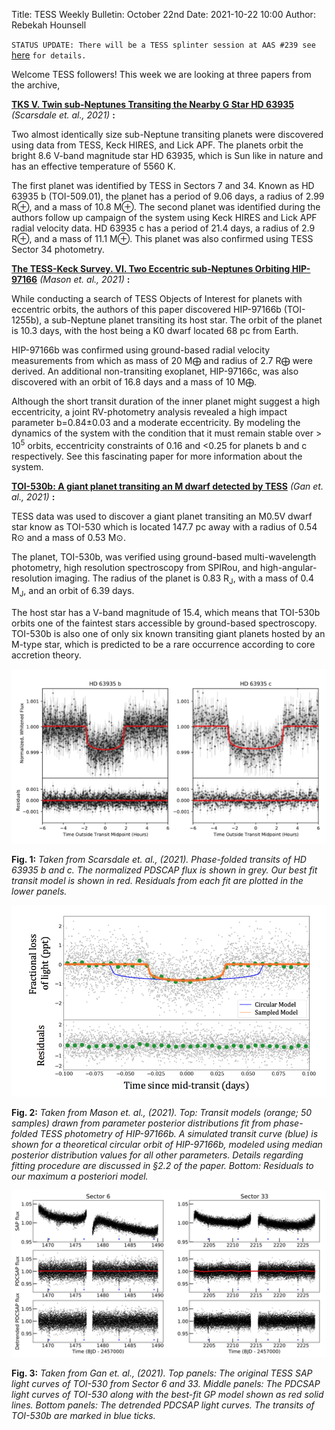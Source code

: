 Title: TESS Weekly Bulletin: October 22nd
Date: 2021-10-22 10:00
Author: Rebekah Hounsell

`STATUS UPDATE: There will be a TESS splinter session at AAS #239 see` [here](https://submissions.mirasmart.com/AAS239/itinerary/EventDetail.aspx?evt=137) `for details.`

Welcome TESS followers!  This week we are looking at three papers from the archive, 

**[TKS V. Twin sub-Neptunes Transiting the Nearby G Star HD 63935](https://arxiv.org/abs/2110.06885)** *(Scarsdale et. al., 2021)* **:**

Two almost identically size sub-Neptune transiting planets were discovered using data from TESS, Keck HIRES, and Lick APF. The planets orbit the bright 8.6 V-band magnitude star HD 63935, which is Sun like in nature and has an effective temperature of 5560 K. 

The first planet was identified by TESS in Sectors 7 and 34. Known as HD 63935 b (TOI-509.01), the planet has a period of 9.06 days, a radius of 2.99 R⊕, and a mass of 10.8 M⊕.
The second planet was identified during the authors follow up campaign of the system using Keck HIRES and Lick APF radial velocity data. HD 63935 c has a period of 21.4 days, a radius of 2.9 R⊕, and a mass of 11.1 M⊕. This planet was also confirmed using TESS Sector 34 photometry. 


**[The TESS-Keck Survey. VI. Two Eccentric sub-Neptunes Orbiting HIP-97166](https://arxiv.org/abs/2110.05628)** *(Mason et. al.,  2021)* **:**

While conducting a search of TESS Objects of Interest for planets with eccentric orbits, the authors of this paper discovered HIP-97166b (TOI-1255b), a sub-Neptune planet transiting its host star. The orbit of the planet is 10.3 days, with the host being a K0 dwarf located 68 pc from Earth.

HIP-97166b was confirmed using ground-based radial velocity measurements from which as mass of 20 M⨁ and radius of 2.7 R⨁ were derived. An additional non-transiting exoplanet, HIP-97166c, was also discovered with an orbit of 16.8 days and a mass of 10 M⨁. 

Although the short transit duration of the inner planet might suggest a high eccentricity, a joint RV-photometry analysis revealed a high impact parameter b=0.84±0.03 and a moderate eccentricity. By modeling the dynamics of the system with the condition that it must remain stable over > 10<sup>5</sup> orbits, eccentricity constraints of 0.16 and <0.25 for planets b and c respectively.  See this fascinating paper for more information about the system.

**[TOI-530b: A giant planet transiting an M dwarf detected by TESS](https://arxiv.org/abs/2110.04220)** *(Gan et. al.,  2021)* **:**

TESS data was used to discover a giant planet transiting an M0.5V dwarf star know as TOI-530 which is located 147.7 pc away with a radius of 0.54 R⊙ and a mass of 0.53 M⊙.

The planet, TOI-530b, was verified using ground-based multi-wavelength photometry, high resolution spectroscopy from SPIRou, and high-angular-resolution imaging. The radius of the planet is 0.83 R<sub>J</sub>, with a mass of 0.4 M<sub>J</sub>, and an orbit of 6.39 days. 

The host star has a V-band magnitude of 15.4, which means that TOI-530b orbits one of the faintest stars accessible by ground-based spectroscopy. TOI-530b is also one of only six known transiting giant planets hosted by an M-type star, which is predicted to be a rare occurrence according to core accretion theory. 


![Scarsdale](images/news/Scarsdale_2021.png)

**Fig. 1:** *Taken from Scarsdale et. al., (2021). Phase-folded transits of HD 63935 b and c. The normalized PDSCAP flux is shown in grey. Our best fit transit model is shown in red. Residuals from each fit are plotted in the lower panels.*

![Mason](images/news/Mason_2021.png)

**Fig. 2:** *Taken from Mason et. al., (2021).  Top: Transit models (orange; 50 samples) drawn from parameter posterior distributions fit from phase-folded TESS photometry of HIP-97166b. A simulated transit curve (blue) is shown for a theoretical circular orbit of HIP-97166b, modeled using median posterior distribution values for all other parameters. Details regarding fitting procedure are discussed in §2.2 of the paper. Bottom: Residuals to our maximum a posteriori model.*

![Gan](images/news/Gan_2021.png)

**Fig. 3:** *Taken from Gan et. al., (2021). Top panels: The original TESS SAP light curves of TOI-530 from Sector 6 and 33. Middle panels: The PDCSAP light curves of TOI-530 along with the best-fit GP model shown as red solid lines. Bottom panels: The detrended PDCSAP light curves. The transits of TOI-530b are marked in blue ticks.*